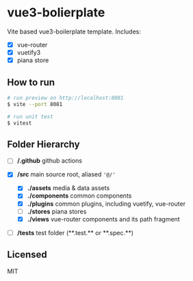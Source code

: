 # vue3-bolierplate

Vite based vue3-boilerplate template.
Includes:
 - [x] vue-router
 - [x] vuetify3
 - [x] piana store

## How to run

```bash
# run preview on http://localhost:8081
$ vite --port 8081

# run unit test
$ vitest
```

## Folder Hierarchy

 - [ ] **/.github** github actions
 - [x] **/src** main source root, aliased `'@/'`
   - [x] **./assets** media & data assets
   - [x] **./components** common components
   - [x] **./plugins** common plugins, including vuetify, vue-router
   - [ ] **./stores** piana stores
   - [x] **./views** vue-router components and its path fragment
 - [ ] **/tests**  test folder (\*\*.test.\*\* or \*\*.spec.\*\*)


## Licensed
MIT
